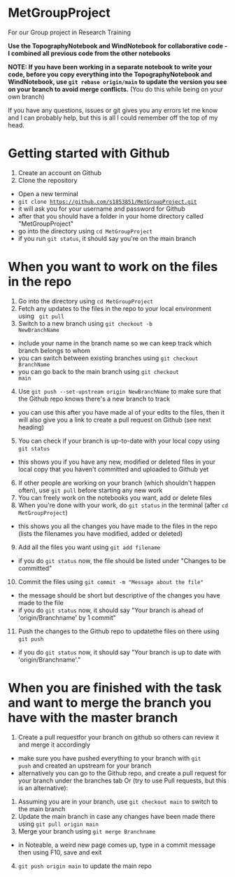 # MetGroupProject
For our Group project in Research Training

**Use the TopographyNotebook and WindNotebook for collaborative code - I combined all previous code from the other notebooks**

**NOTE: If you have been working in a separate notebook to write your code, before you copy everything into the TopographyNotebook and WindNotebook, use <code>git rebase origin/main</code> to update the version you see on your branch to avoid merge conflicts.** (You do this while being on your own branch)

If you have any questions, issues or git gives you any errors let me know and I can probably help, but this is all I could remember off the top of my head.
# Getting started with Github
1. Create an account on Github
2. Clone the repository
  - Open a new terminal
  - <code>git clone https://github.com/s1853851/MetGroupProject.git </code>
  - it will ask you for your username and password for Github
  - after that you should have a folder in your home directory called "MetGroupProject"
  - go into the directory using <code>cd MetGroupProject</code>
  - if you run <code>git status</code>, it should say you're on the main branch
# When you want to work on the files in the repo
1. Go into the directory using <code>cd MetGroupProject</code>
2. Fetch any updates to the files in the repo to your local environment using <code> git pull</code>
3. Switch to a new branch using <code>git checkout -b NewBranchName</code> 
  - include your name in the branch name so we can keep track which branch belongs to whom
  - you can switch between existing branches using <code>git checkout BranchName</code>
  - you can go back to the main branch using <code>git checkout main</code>
4. Use <code>git push --set-upstream origin NewBranchName</code> to make sure that the Github repo knows there's a new branch to track
  - you can use this after you have made al of your edits to the files, then it will also give you a link to create a pull request on Github (see next heading)
5. You can check if your branch is up-to-date with your local copy using <code>git status</code>
  - this shows you if you have any new, modified or deleted files in your local copy that you haven't committed and uploaded to Github yet
6. If other people are working on your branch (which shouldn't happen often), use <code>git pull</code> before starting any new work
7. You can freely work on the notebooks you want, add or delete files
8. When you're done with your work, do <code>git status</code> in the terminal (after <code>cd MetGroupProject</code>)
  - this shows you all the changes you have made to the files in the repo (lists the filenames you have modified, added or deleted)
9. Add all the files you want using <code>git add filename</code>
  - if you do <code>git status</code> now, the file should be listed under "Changes to be committed"
10. Commit the files using <code>git commit -m "Message about the file" </code>
  - the message should be short but descriptive of the changes you have made to the file
  - if you do <code>git status</code> now, it should say "Your branch is ahead of 'origin/Branchname' by 1 commit"
11. Push the changes to the Github repo to updatethe files on there using <code>git push</code>
  - if you do <code>git status</code> now, it should say "Your branch is up to date with 'origin/Branchname'."

# When you are finished with the task and want to merge the branch you have with the master branch
1. Create a pull requestfor your branch on github so others can review it and merge it accordingly
  - make sure you have pushed everything to your branch with <code>git push</code> and created an upstream for your branch
  - alternatively you can go to the Github repo, and create a pull request for your branch under the branches tab
Or (try to use Pull requests, but this is an alternative):
1. Assuming you are in your branch, use <code>git checkout main</code> to switch to the main branch
2. Update the main branch in case any changes have been made there using <code>git pull origin main</code>
3. Merge your branch using <code>git merge Branchname</code>
  - in Noteable, a weird new page comes up, type in a commit message then using F10, save and exit
4. <code>git push origin main</code> to update the main repo
